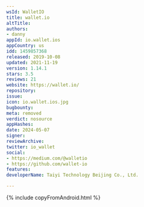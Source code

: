 ```yaml
---
wsId: WalletIO
title: wallet.io
altTitle: 
authors:
- danny
appId: io.wallet.ios
appCountry: us
idd: 1459857368
released: 2019-10-08
updated: 2021-11-19
version: 1.14.1
stars: 3.5
reviews: 21
website: https://wallet.io/
repository: 
issue: 
icon: io.wallet.ios.jpg
bugbounty: 
meta: removed
verdict: nosource
appHashes: 
date: 2024-05-07
signer: 
reviewArchive: 
twitter: io_wallet
social:
- https://medium.com/@walletio
- https://github.com/wallet-io
features: 
developerName: Taiyi Technology Beijing Co., Ltd.

---
```


{% include copyFromAndroid.html %}
